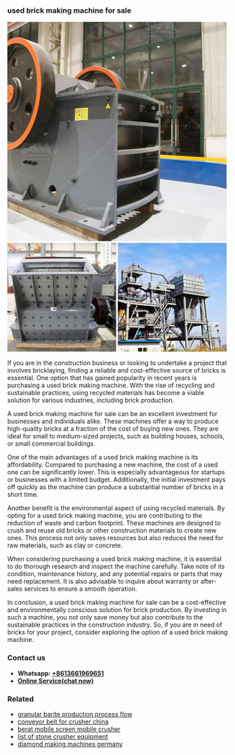 <h3>used brick making machine for sale</h3><img src='1708587484.jpg' alt=''><p>If you are in the construction business or looking to undertake a project that involves bricklaying, finding a reliable and cost-effective source of bricks is essential. One option that has gained popularity in recent years is purchasing a used brick making machine. With the rise of recycling and sustainable practices, using recycled materials has become a viable solution for various industries, including brick production.</p><p>A used brick making machine for sale can be an excellent investment for businesses and individuals alike. These machines offer a way to produce high-quality bricks at a fraction of the cost of buying new ones. They are ideal for small to medium-sized projects, such as building houses, schools, or small commercial buildings.</p><p>One of the main advantages of a used brick making machine is its affordability. Compared to purchasing a new machine, the cost of a used one can be significantly lower. This is especially advantageous for startups or businesses with a limited budget. Additionally, the initial investment pays off quickly as the machine can produce a substantial number of bricks in a short time.</p><p>Another benefit is the environmental aspect of using recycled materials. By opting for a used brick making machine, you are contributing to the reduction of waste and carbon footprint. These machines are designed to crush and reuse old bricks or other construction materials to create new ones. This process not only saves resources but also reduces the need for raw materials, such as clay or concrete.</p><p>When considering purchasing a used brick making machine, it is essential to do thorough research and inspect the machine carefully. Take note of its condition, maintenance history, and any potential repairs or parts that may need replacement. It is also advisable to inquire about warranty or after-sales services to ensure a smooth operation.</p><p>In conclusion, a used brick making machine for sale can be a cost-effective and environmentally conscious solution for brick production. By investing in such a machine, you not only save money but also contribute to the sustainable practices in the construction industry. So, if you are in need of bricks for your project, consider exploring the option of a used brick making machine.</p><h3>Contact us</h3><ul><li><strong>Whatsapp:&nbsp;<a href="https://wa.me/8613661969651">+8613661969651</a></strong></li><li><a href="https://swt.shibang-china.com/?git&amp;zhl&amp;used brick making machine for sale"><strong>Online Service(chat now)</strong></a></li></ul><h3>Related</h3><ul><li><a href='granular barite production process flow.md'>granular barite production process flow</a></li><li><a href='conveyor belt for crusher china.md'>conveyor belt for crusher china</a></li><li><a href='berat mobile screen mobile crusher.md'>berat mobile screen mobile crusher</a></li><li><a href='list of stone crusher equipment.md'>list of stone crusher equipment</a></li><li><a href='diamond making machines germany.md'>diamond making machines germany</a></li></ul>